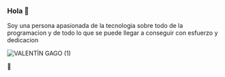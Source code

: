 ###                                                            Hola 👋

Soy una persona apasionada de la tecnologia sobre todo de la programacion y de todo lo que se puede llegar a conseguir con esfuerzo y dedicacion






![VALENTÌN GAGO (1)](https://github.com/valentin-gago/valentin-gago/assets/108815363/0de2a5e2-b2bc-4b9d-be86-9342377215fc)






🌱 


